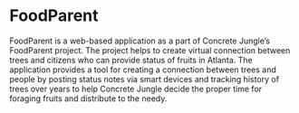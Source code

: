 # FoodParent

FoodParent is a web-based application as a part of Concrete Jungle’s FoodParent project. The project helps to create virtual connection between trees and citizens who can provide status of fruits in Atlanta. The application provides a tool for creating a connection between trees and people by posting status notes via smart devices and tracking history of trees over years to help Concrete Jungle decide the proper time for foraging fruits and distribute to the needy.
